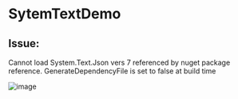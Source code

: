 # SytemTextDemo

## Issue:
Cannot load System.Text.Json vers 7 referenced by nuget package reference.
GenerateDependencyFile is set to false at build time

![image](https://github.com/pinzart90/SytemTextDemo/assets/46732933/b2cf8ab8-0957-4c0c-8dd2-1bb330285b8d)

